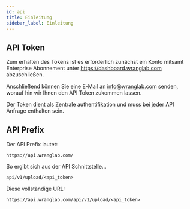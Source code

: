 ```yaml
---
id: api
title: Einleitung
sidebar_label: Einleitung
---
```


## API Token

Zum erhalten des Tokens ist es erforderlich zunächst ein Konto mitsamt Enterprise Abonnement unter https://dashboard.wranglab.com abzuschließen.

Anschließend können Sie eine E-Mail an info@wranglab.com senden, worauf hin wir Ihnen den API Token zukommen lassen.

Der Token dient als Zentrale authentifikation und muss bei jeder API Anfrage enthalten sein.

## API Prefix

Der API Prefix lautet:

```
https://api.wranglab.com/
```

So ergibt sich aus der API Schnittstelle...

```
api/v1/upload/<api_token>
```

Diese vollständige URL:

```
https://api.wranglab.com/api/v1/upload/<api_token>
```